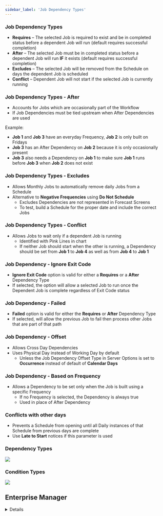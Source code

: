 ```yaml
---
sidebar_label: 'Job Dependency Types'
---
```


### Job Dependency Types

* **Requires** – The selected Job is required to exist and be in completed status before a dependent Job will run (default requires successful completion)
* **After** – The selected Job must be in completed status before a dependent Job will run **IF** it exists (default requires successful completion)
* **Excludes** – The selected Job will be removed from the Schedule on days the dependent Job is scheduled
* **Conflict** – Dependent Job will not start if the selected Job is currently running

### Job Dependency Types - **After**

* Accounts for Jobs which are occasionally part of the Workflow
* If Job Dependencies must be tied upstream when After Dependencies are used

Example:

* **Job 1** and **Job 3** have an everyday Frequency, **Job 2** is only built on Fridays
* **Job 3** has an After Dependency on **Job 2** because it is only occasionally present
* **Job 3** also needs a Dependency on **Job 1** to make sure **Job 1** runs before **Job 3** when **Job 2** does not exist

### Job Dependency Types - **Excludes**

* Allows Monthly Jobs to automatically remove daily Jobs from a Schedule
* Alternative to **Negative Frequencies** using **Do Not Schedule**
  * Excludes Dependencies are not represented in Forecast Screens
  * To test, build a Schedule for the proper date and include the correct Jobs

### Job Dependency Types - **Conflict**

* Allows Jobs to wait only if a dependent Job is running
  * Identified with Pink Lines in chart 
  * If neither Job should start when the other is running, a Dependency should be set from **Job 1** to **Job 4** as well as from **Job 4** to **Job 1**

### Job Dependency - **Ignore Exit Code**

* **Ignore Exit Code** option is valid for either a **Requires** or a **After** Dependency Type
* If selected, the option will allow a selected Job to run once the Dependent Job is complete regardless of Exit Code status

### Job Dependency - **Failed**

* **Failed** option is valid for either the **Requires** or **After** Dependency Type
* If selected, will allow the previous Job to fail then process other Jobs that are part of that path

### Job Dependency - **Offset**

* Allows Cross Day Dependencies
* Uses Physical Day instead of Working Day by default
  * Unless the Job Dependency Offset Type in Server Options is set to **Occurrence** instead of default of **Calendar Days**

### Job Dependency - **Based on Frequency**

* Allows a Dependency to be set only when the Job is built using a specific Frequency 
  * If no Frequency is selected, the Dependency is always true
  * Used in place of After Dependency

### Conflicts with other days

* Prevents a Schedule from opening until all Daily instances of that Schedule from previous days are complete
* Use **Late to Start** notices if this parameter is used

### Dependency Types

![](../static/imgbasic/sm-job-dependency-types.png)

### Condition Types

![](../static/imgbasic/sm-job-dependency-conditions.png)

## Enterprise Manager

<details>

#### Dependency Types

![Picture214](../static/imgbasic/214.png)

#### After

![Picture215](../static/imgbasic/215.png)

#### Excludes

![Picture216](../static/imgbasic/216.png)

#### Conflict

![Picture217](../static/imgbasic/217.png)

#### Ignore Exit Code

![Picture218](../static/imgbasic/218.png)

#### Failed

![Picture219](../static/imgbasic/219.png)

![Picture220](../static/imgbasic/220.png)

#### Offset

![Picture221](../static/imgbasic/221.png)

![Picture222](../static/imgbasic/222.png)

#### Based on Frequency

![Picture223](../static/imgbasic/223.png)

#### Conflicts with other days

![Picture224](../static/imgbasic/224.png)

</details>